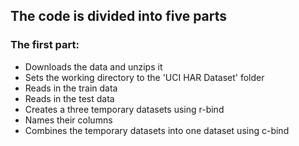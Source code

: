 ## The code is divided into five parts 
### The first part:
  * Downloads the data and unzips it 
  * Sets the working directory to the 'UCI HAR Dataset' folder
  * Reads in the train data
  * Reads in the test data
  * Creates a three temporary datasets using r-bind
  * Names their columns 
  * Combines the temporary datasets into one dataset using c-bind
